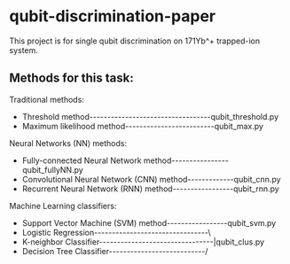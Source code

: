 # qubit-discrimination-paper
This project is for single qubit discrimination on 171Yb^+ trapped-ion system.  

## Methods for this task:
Traditional methods:
* Threshold method----------------------------------qubit_threshold.py
* Maximum likelihood method-------------------------qubit_max.py
  
Neural Networks (NN) methods:
* Fully-connected Neural Network method----------------qubit_fullyNN.py
* Convolutional Neural Network (CNN) method-------------qubit_cnn.py
* Recurrent Neural Network (RNN) method-----------------qubit_rnn.py

Machine Learning classifiers:
* Support Vector Machine (SVM) method-----------------qubit_svm.py
* Logistic Regression--------------------------------\
* K-neighbor Classifier--------------------------------|qubit_clus.py
* Decision Tree Classifier---------------------------/

